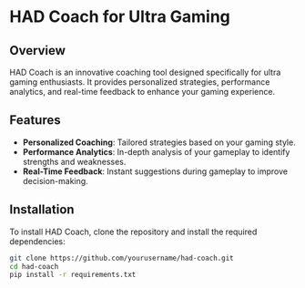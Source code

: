 # HAD Coach for Ultra Gaming

## Overview
HAD Coach is an innovative coaching tool designed specifically for ultra gaming enthusiasts. It provides personalized strategies, performance analytics, and real-time feedback to enhance your gaming experience.

## Features
- **Personalized Coaching**: Tailored strategies based on your gaming style.
- **Performance Analytics**: In-depth analysis of your gameplay to identify strengths and weaknesses.
- **Real-Time Feedback**: Instant suggestions during gameplay to improve decision-making.

## Installation
To install HAD Coach, clone the repository and install the required dependencies:

```bash
git clone https://github.com/yourusername/had-coach.git
cd had-coach
pip install -r requirements.txt

